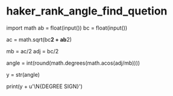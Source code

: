 # haker_rank_angle_find_quetion


import math
ab = float(input())
bc = float(input())

ac = math.sqrt(bc**2 + ab**2)

mb = ac/2
adj = bc/2

angle = int(round(math.degrees(math.acos(adj/mb))))

y = str(angle)

print(y + u'\N{DEGREE SIGN}')


